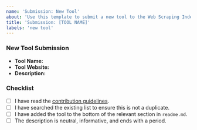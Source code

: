 ```yaml
---
name: 'Submission: New Tool'
about: 'Use this template to submit a new tool to the Web Scraping Index.'
title: 'Submission: [TOOL NAME]'
labels: 'new tool'
---
```


### New Tool Submission

- **Tool Name:** 
- **Tool Website:** 
- **Description:** 

### Checklist

- [ ] I have read the [contribution guidelines](https://github.com/webscrape-dev/web-scraping-index/blob/main/contributing.md).
- [ ] I have searched the existing list to ensure this is not a duplicate.
- [ ] I have added the tool to the bottom of the relevant section in `readme.md`.
- [ ] The description is neutral, informative, and ends with a period. 